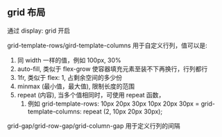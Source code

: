## grid 布局
通过 display: grid 开启

grid-template-rows/gird-template-columns 用于自定义行列，值可以是:

1. 同 width 一样的值，例如 100px, 30%
2. auto-fill, 类似于 flex-grow 使容器填充元素至装不下再换行，行列都行
3. 1fr, 类似于 flex: 1, 占剩余空间的多少份
4. minmax (最小值，最大值), 限制长度的范围
5. repeat (内容), 当多个值相同时，可使用 repeat 函数，
	1. 例如 grid-template-rows: 10px 20px 30px 10px 20px 30px = grid-template-columns: repeat (2, 10px 20px 30px);

grid-gap/grid-row-gap/grid-column-gap 用于定义行列的间隔
